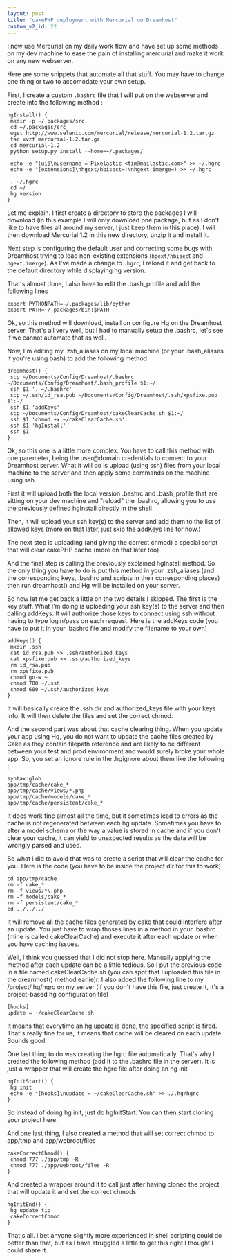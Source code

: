 ```yaml
---
layout: post
title: "cakePHP deployment with Mercurial on Dreamhost"
custom_v2_id: 22
---
```


I now use Mercurial on my daily work flow and have set up some methods on my
dev machine to ease the pain of installing mercurial and make it work on any
new webserver.

Here are some snippets that automate all that stuff. You may have to change
one thing or two to accomodate your own setup.

First, I create a custom `.bashrc` file that I will put on the webserver and
create into the following method :

    
    hgInstall() {  
     mkdir -p ~/.packages/src  
     cd ~/.packages/src  
     wget http://www.selenic.com/mercurial/release/mercurial-1.2.tar.gz  
     tar xvzf mercurial-1.2.tar.gz  
     cd mercurial-1.2  
     python setup.py install --home=~/.packages/  
      
     echo -e "[ui]\nusername = Pixelastic <tim@mailastic.com>" >> ~/.hgrc  
     echo -e "[extensions]\nhgext/hbisect=!\nhgext.imerge=! >> ~/.hgrc  
      
     . ~/.hgrc  
     cd ~/  
     hg version  
    }  
      
    

Let me explain. I first create a directory to store the packages I will
download (in this example I will only download one package, but as I don't
like to have files all around my server, I just keep them in this place). I
will then download Mercurial 1.2 in this new directory, unzip it and install
it.

Next step is configuring the default user and correcting some bugs with
Dreamhost trying to load non-existing extensions (`hgext/hbisec`t and
`hgext.imerge`). As I've made a change to `.hgrc`, I reload it and get back to
the default directory while displaying hg version.

That's almost done, I also have to edit the .bash_profile and add the
following lines

    
    export PYTHONPATH=~/.packages/lib/python  
    export PATH=~/.packages/bin:$PATH

Ok, so this method will download, install on configure Hg on the Dreamhost
server. That's all very well, but I had to manually setup the .bashrc, let's
see if we cannot automate that as well.

Now, I'm editing my .zsh_aliases on my local machine (or your .bash_aliases if
you're using bash) to add the following method

    
    dreamhost() {  
     scp ~/Documents/Config/Dreamhost/.bashrc ~/Documents/Config/Dreamhost/.bash_profile $1:~/  
     ssh $1 '. ~/.bashrc'  
     scp ~/.ssh/id_rsa.pub ~/Documents/Config/Dreamhost/.ssh/xpsfixe.pub $1:~/  
     ssh $1 'addKeys'  
     scp ~/Documents/Config/Dreamhost/cakeClearCache.sh $1:~/  
     ssh $1 'chmod +x ~/cakeClearCache.sh'  
     ssh $1 'hgInstall'  
     ssh $1  
    }

Ok, so this one is a little more complex. You have to call this method with
one paremeter, being the user@domain credentials to connect to your Dreamhost
server. What it will do is upload (using ssh) files from your local machine to
the server and then apply some commands on the machine using ssh.

First it will upload both the local version .bashrc and .bash_profile that are
sitting on your dev machine and "reload" the .bashrc, allowing you to use the
previously defined hgInstall directly in the shell

Then, it will upload your ssh key(s) to the server and add them to the list of
allowed keys (more on that later, just skip the addKeys line for now.)

The next step is uploading (and giving the correct chmod) a special script
that will clear cakePHP cache (more on that later too)

And the final step is calling the previously explained hgInstall method. So
the only thing you have to do is put this method in your .zsh_aliases (and the
corresponding keys, .bashrc and scripts in their corresponding places) then
run dreamhost() and Hg will be installed on your server.

So now let me get back a little on the two details I skipped. The first is the
key stuff. What I'm doing is uploading your ssh key(s) to the server and then
calling addKeys. It will authorize those keys to connect using ssh without
having to type login/pass on each request. Here is the addKeys code (you have
to put it in your .bashrc file and modify the filename to your own)

    
    addKeys() {  
     mkdir .ssh  
     cat id_rsa.pub >> .ssh/authorized_keys  
     cat xpsfixe.pub >> .ssh/authorized_keys  
     rm id_rsa.pub  
     rm xpsfixe.pub  
     chmod go-w ~  
     chmod 700 ~/.ssh  
     chmod 600 ~/.ssh/authorized_keys  
    }

It will basically create the .ssh dir and authorized_keys file with your keys
info. It will then delete the files and set the correct chmod.

And the second part was about that cache clearing thing. When you update your
app using Hg, you do not want to update the cache files created by Cake as
they contain filepath reference and are likely to be different between your
test and prod environment and would surely broke your whole app. So, you set
an ignore rule in the .hgignore about them like the following :

    
    syntax:glob  
    app/tmp/cache/cake_*  
    app/tmp/cache/views/*.php  
    app/tmp/cache/models/cake_*  
    app/tmp/cache/persistent/cake_*  
    

It does work fine almost all the time, but it sometimes lead to errors as the
cache is not regenerated between each hg update. Sometimes you have to alter a
model schema or the way a value is stored in cache and if you don't clear your
cache, it can yield to unexpected results as the data will be wrongly parsed
and used.

So what i did to avoid that was to create a script that will clear the cache
for you. Here is the code (you have to be inside the project dir for this to
work)

    
    cd app/tmp/cache  
    rm -f cake_*  
    rm -f views/*\.php  
    rm -f models/cake_*  
    rm -f persistent/cake_*  
    cd ../../../

It will remove all the cache files generated by cake that could interfere
after an update. You just have to wrap thoses lines in a method in your
.bashrc (mine is called cakeClearCache) and execute it after each update or
when you have caching issues.

Well, I think you guessed that I did not stop here. Manually applying the
method after each update can be a little tedious. So I put the previous code
in a file named cakeClearCache.sh (you can spot that I uploaded this file in
the dreamhost() method earlie)r. I also added the following line to my
/project/.hg/hgrc on my server (if you don't have this file, just create it,
it's a project-based hg configuration file)

    
    [hooks]  
    update = ~/cakeClearCache.sh

It means that everytime an hg update is done, the specified script is fired.
That's really fine for us, it means that cache will be cleared on each update.
Sounds good.

One last thing to do was creating the hgrc file automatically. That's why I
created the following method (add it to the .bashrc file in the server). It is
just a wrapper that will create the hgrc file after doing an hg init

    
    hgInitStart() {  
     hg init  
     echo -e "[hooks]\nupdate = ~/cakeClearCache.sh" >> ./.hg/hgrc  
    }  
    

So instead of doing hg init, just do hgInitStart. You can then start cloning
your project here.

And one last thing, I also created a method that will set correct chmod to
app/tmp and app/webroot/files

    
    cakeCorrectChmod() {  
     chmod 777 ./app/tmp -R  
     chmod 777 ./app/webroot/files -R  
    }

And created a wrapper around it to call just after having cloned the project
that will update it and set the correct chmods

    
    hgInitEnd() {  
     hg update tip  
     cakeCorrectChmod  
    }

That's all. I bet anyone slightly more experienced in shell scripting could do
better than that, but as I have struggled a little to get this right I thought
I could share it.

